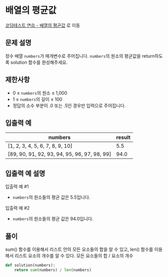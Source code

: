 # 배열의 평균값

[코딩테스트 연습 - 배열의 평균값][1] 로 이동

## 문제 설명

정수 배열 `numbers`가 매개변수로 주어집니다. `numbers`의 원소의 평균값을 return하도록 solution 함수를 완성해주세요.

## 제한사항

- 0 ≤ `numbers`의 원소 ≤ 1,000
- 1 ≤ `numbers`의 길이 ≤ 100
- 정답의 소수 부분이 .0 또는 .5인 경우만 입력으로 주어집니다.

## 입출력 예

| numbers                                      | result |
| -------------------------------------------- | ------ |
| [1, 2, 3, 4, 5, 6, 7, 8, 9, 10]              | 5.5    |
| [89, 90, 91, 92, 93, 94, 95, 96, 97, 98, 99] | 94.0   |

## 입출력 예 설명

입출력 예 #1

- `numbers`의 원소들의 평균 값은 5.5입니다.

입출력 예 #2

- `numbers`의 원소들의 평균 값은 94.0입니다.

## 풀이

sum() 함수를 이용해서 리스트 안의 모든 요소들의 합을 알 수 있고,
len() 함수를 이용해서 리스트 요소의 개수를 알 수 있다.
모든 요소들의 합 / 요소의 개수

```python
def solution(numbers):
    return sum(numbers) / len(numbers)
```

[1]: https://school.programmers.co.kr/learn/courses/30/lessons/120817
